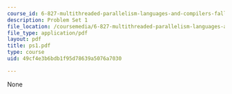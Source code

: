 ```yaml
---
course_id: 6-827-multithreaded-parallelism-languages-and-compilers-fall-2002
description: Problem Set 1
file_location: /coursemedia/6-827-multithreaded-parallelism-languages-and-compilers-fall-2002/49cf4e3b6bdb1f95d78639a5076a7030_ps1.pdf
file_type: application/pdf
layout: pdf
title: ps1.pdf
type: course
uid: 49cf4e3b6bdb1f95d78639a5076a7030

---
```

None